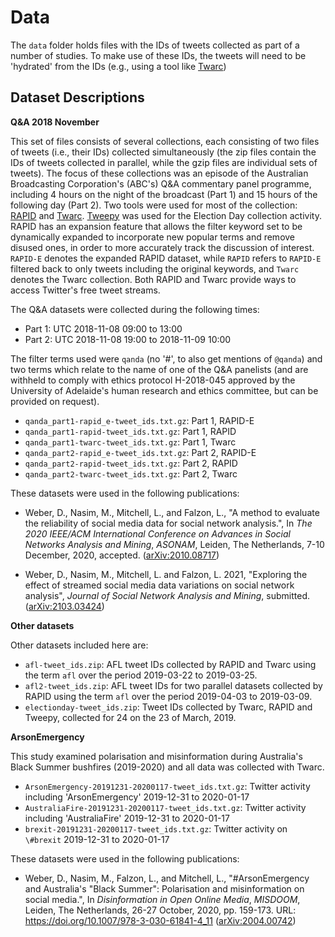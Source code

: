 # Data

The `data` folder holds files with the IDs of tweets collected as part of a number of studies. To make use of these IDs, the tweets will need to be 'hydrated' from the IDs (e.g., using a tool like [Twarc](https://github.com/DocNow/twarc#hydrate))

## Dataset Descriptions

**Q&A 2018 November**

This set of files consists of several collections, each consisting of two files of tweets (i.e., their IDs) collected simultaneously (the zip files contain the IDs of tweets collected in parallel, while the gzip files are individual sets of tweets). The focus of these collections was an episode of the Australian Broadcasting Corporation's (ABC's) Q&A commentary panel programme, including 4 hours on the night of the broadcast (Part 1) and 15 hours of the following day (Part 2). Two tools were used for most of the collection: [RAPID](https://link.springer.com/chapter/10.1007/978-3-030-10997-4_44) and [Twarc](https://github.com/DocNow/twarc). [Tweepy](https://www.tweepy.org/) was used for the Election Day collection activity. RAPID has an expansion feature that allows the filter keyword set to be dynamically expanded to incorporate new popular terms and remove disused ones, in order to more accurately track the discussion of interest. `RAPID-E` denotes the expanded RAPID dataset, while `RAPID` refers to `RAPID-E` filtered back to only tweets including the original keywords, and `Twarc` denotes the Twarc collection. Both RAPID and Twarc provide ways to access Twitter's free tweet streams.

The Q&A datasets were collected during the following times:

- Part 1: UTC 2018-11-08 09:00 to 13:00
- Part 2: UTC 2018-11-08 19:00 to 2018-11-09 10:00

The filter terms used were `qanda` (no '\#', to also get mentions of `@qanda`) and two terms which relate to the name of one of the Q&A panelists (and are withheld to comply with ethics protocol H-2018-045 approved by the University of Adelaide's human research and ethics committee, but can be provided on request).

- `qanda_part1-rapid_e-tweet_ids.txt.gz`: Part 1, RAPID-E
- `qanda_part1-rapid-tweet_ids.txt.gz`: Part 1, RAPID
- `qanda_part1-twarc-tweet_ids.txt.gz`: Part 1, Twarc
- `qanda_part2-rapid_e-tweet_ids.txt.gz`: Part 2, RAPID-E
- `qanda_part2-rapid-tweet_ids.txt.gz`: Part 2, RAPID
- `qanda_part2-twarc-tweet_ids.txt.gz`: Part 2, Twarc

These datasets were used in the following publications:

- Weber, D., Nasim, M., Mitchell, L., and Falzon, L., "A method to evaluate the reliability of social media data for social network analysis.", In _The 2020 IEEE/ACM International Conference on Advances in Social Networks Analysis and Mining_, _ASONAM_, Leiden, The Netherlands, 7-10 December, 2020, accepted. ([arXiv:2010.08717](https://arxiv.org/abs/2010.08717))

- Weber, D., Nasim, M., Mitchell, L. and Falzon, L. 2021, "Exploring the effect of streamed social media data variations on social network analysis", _Journal of Social Network Analysis and Mining_, submitted. ([arXiv:2103.03424](https://arxiv.org/abs/2103.03424))

**Other datasets**

Other datasets included here are:

- `afl-tweet_ids.zip`: AFL tweet IDs collected by RAPID and Twarc using the term `afl` over the period 2019-03-22 to 2019-03-25.
- `afl2-tweet_ids.zip`: AFL tweet IDs for two parallel datasets collected by RAPID  using the term `afl` over the period 2019-04-03 to 2019-03-09.
- `electionday-tweet_ids.zip`: Tweet IDs collected by Twarc, RAPID and Tweepy, collected for 24 on the 23 of March, 2019.


**ArsonEmergency**

This study examined polarisation and misinformation during Australia's Black Summer bushfires (2019-2020) and all data was collected with Twarc.

- `ArsonEmergency-20191231-20200117-tweet_ids.txt.gz`: Twitter activity including 'ArsonEmergency' 2019-12-31 to 2020-01-17
- `AustraliaFire-20191231-20200117-tweet_ids.txt.gz`: Twitter activity including 'AustraliaFire' 2019-12-31 to 2020-01-17
- `brexit-20191231-20200117-tweet_ids.txt.gz`: Twitter activity on `\#brexit` 2019-12-31 to 2020-01-17

These datasets were used in the following publications:

- Weber, D., Nasim, M., Falzon, L., and Mitchell, L., "\#ArsonEmergency and Australia's "Black Summer": Polarisation and misinformation on social media.", In _Disinformation in Open Online Media_, _MISDOOM_, Leiden, The Netherlands, 26-27 October, 2020, pp. 159-173. URL: https://doi.org/10.1007/978-3-030-61841-4_11 ([arXiv:2004.00742](https://arxiv.org/abs/2004.00742))
